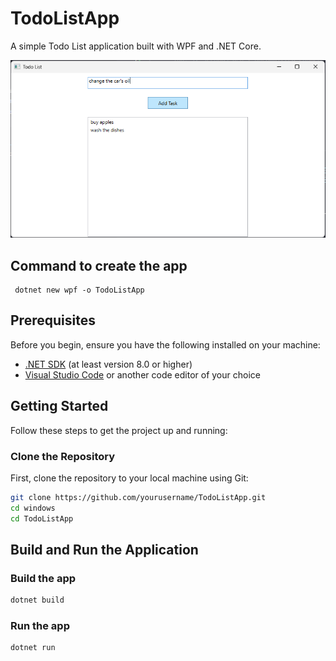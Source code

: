 # TodoListApp

A simple Todo List application built with WPF and .NET Core.

![IMG](/windows/TodoListApp/demo/demo.png)

## Command to create the app

```
 dotnet new wpf -o TodoListApp
```

## Prerequisites

Before you begin, ensure you have the following installed on your machine:

- [.NET SDK](https://dotnet.microsoft.com/download) (at least version 8.0 or higher)
- [Visual Studio Code](https://code.visualstudio.com/) or another code editor of your choice

## Getting Started

Follow these steps to get the project up and running:

### Clone the Repository

First, clone the repository to your local machine using Git:

```sh
git clone https://github.com/yourusername/TodoListApp.git
cd windows
cd TodoListApp
```

## Build and Run the Application

### Build the app

```sh
dotnet build
```

### Run the app

```sh
dotnet run
```
